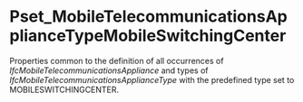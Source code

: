 # Pset_MobileTelecommunicationsApplianceTypeMobileSwitchingCenter

Properties common to the definition of all occurrences of  _IfcMobileTelecommunicationsAppliance_ and types of _IfcMobileTelecommunicationsApplianceType_ with the predefined type set to MOBILESWITCHINGCENTER.<!-- end of definition -->
